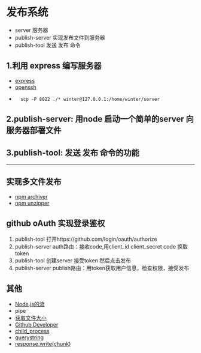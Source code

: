 # 发布系统
- server 服务器
- publish-server 实现发布文件到服务器
- publish-tool 发送 发布 命令
## 1.利用 express 编写服务器
- [express](https://expressjs.com/en/starter/installing.html)
- [openssh](https://www.openssh.com/)
- ```
    scp -P 8022 ./* winter@127.0.0.1:/home/winter/server
  ```
## 2.publish-server: 用node 启动一个简单的server 向服务器部署文件
## 3.publish-tool: 发送 发布 命令的功能  
---
## 实现多文件发布
- [npm archiver](https://www.npmjs.com/package/archiver) 
- [npm unzipper](https://www.npmjs.com/package/unzipper)
## github oAuth 实现登录鉴权
1. publish-tool 打开https://github.com/login/oauth/authorize
2. publish-server auth路由：接收code,用client_id client_secret code 换取token
3. publish-tool 创建server 接受token 然后点击发布
4. publish-server publish路由：用token获取用户信息，检查权限，接受发布
## 其他
- [Node.js的流](https://nodejs.org/docs/latest-v13.x/api/stream.html#stream_class_stream_readable)
- pipe
- [获取文件大小](https://nodejs.org/docs/latest-v13.x/api/fs.html#fs_class_fs_stats)
- [Github Developer](https://docs.github.com/en/developers/apps/identifying-and-authorizing-users-for-github-apps)
- [child_process](https://nodejs.org/api/child_process.html)
- [querystring](https://nodejs.org/api/querystring.html)
- [response.write(chunk)](https://nodejs.org/api/http.html#http_response_write_chunk_encoding_callback)